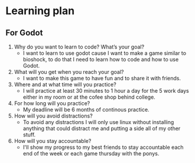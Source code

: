 # Learning plan

## For Godot

1. Why do you want to learn to code? What’s your goal?
    + I want to learn to use godot cause I want to make a game similar to bioshock, to do that I need to learn how to code and how to use Godot.
2. What will you get when you reach your goal?
    + I want to make this game to have fun and to share it with friends.
3. Where and at what time will you practice?
    + I will practice at least 30 minutes to 1 hour a day for the 5 work days either in my room or at the cofee shop behind college.
4. For how long will you practice?
    + My deadline will be 6 months of continous practice.
5. How will you avoid distractions?
    + To avoid any distractions I will only use linux without installing anything that could distract me and putting a side all of my other stuff.
6. How will you stay accountable?
    + I'll show my progress to my best friends to stay accountable each end of the week or each game thursday with the ponys.
